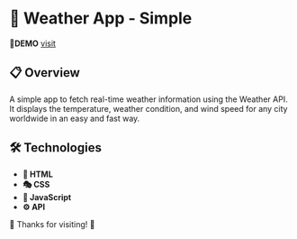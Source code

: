 # 🚀 Weather App - Simple
🔗**DEMO** [visit](https://kmqe.github.io/Weather-api/)

## 📋 Overview
A simple app to fetch real-time weather information using the Weather API. It displays the temperature, weather condition, and wind speed for any city worldwide in an easy and fast way.

## 🛠️ Technologies
- **📄 HTML**
- **🎭 CSS**
- **🧩 JavaScript**
- **⚙️ API**


🙏 Thanks for visiting! 🙏
